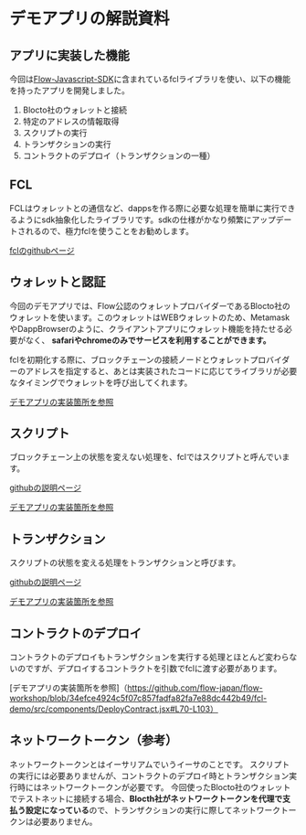 # デモアプリの解説資料

## アプリに実装した機能
今回は[Flow-Javascript-SDK](https://github.com/onflow/flow-js-sdk)に含まれているfclライブラリを使い、以下の機能を持ったアプリを開発しました。

1. Blocto社のウォレットと接続
1. 特定のアドレスの情報取得
1. スクリプトの実行
1. トランザクションの実行
1. コントラクトのデプロイ（トランザクションの一種）

## FCL
FCLはウォレットとの通信など、dappsを作る際に必要な処理を簡単に実行できるようにsdk抽象化したライブラリです。sdkの仕様がかなり頻繁にアップデートされるので、極力fclを使うことをお勧めします。

[fclのgithubページ](https://github.com/onflow/flow-js-sdk/tree/master/packages/fcl)

## ウォレットと認証
今回のデモアプリでは、Flow公認のウォレットプロバイダーであるBlocto社のウォレットを使います。このウォレットはWEBウォレットのため、MetamaskやDappBrowserのように、クライアントアプリにウォレット機能を持たせる必要がなく、 **safariやchromeのみでサービスを利用することができます。**

fclを初期化する際に、ブロックチェーンの接続ノードとウォレットプロバイダーのアドレスを指定すると、あとは実装されたコードに応じてライブラリが必要なタイミングでウォレットを呼び出してくれます。

[デモアプリの実装箇所を参照](https://github.com/flow-japan/flow-workshop/blob/34efce4924c5f07c857fadfa82fa7e88dc442b49/fcl-demo/src/components/Authenticate.jsx#L10-L30)


## スクリプト
ブロックチェーン上の状態を変えない処理を、fclではスクリプトと呼んでいます。

[githubの説明ページ](https://github.com/onflow/flow-js-sdk/tree/master/packages/fcl/src/scripts)

[デモアプリの実装箇所を参照](https://github.com/flow-japan/flow-workshop/blob/34efce4924c5f07c857fadfa82fa7e88dc442b49/fcl-demo/src/components/Script.jsx#L24-L34)


## トランザクション
スクリプトの状態を変える処理をトランザクションと呼びます。

[githubの説明ページ](https://github.com/onflow/flow-js-sdk/tree/master/packages/fcl/src/transactions)

[デモアプリの実装箇所を参照](https://github.com/flow-japan/flow-workshop/blob/34efce4924c5f07c857fadfa82fa7e88dc442b49/fcl-demo/src/components/DeployContract.jsx#L70-L103)


## コントラクトのデプロイ
コントラクトのデプロイもトランザクションを実行する処理とほとんど変わらないのですが、デプロイするコントラクトを引数でfclに渡す必要があります。

[デモアプリの実装箇所を参照]（https://github.com/flow-japan/flow-workshop/blob/34efce4924c5f07c857fadfa82fa7e88dc442b49/fcl-demo/src/components/DeployContract.jsx#L70-L103）


## ネットワークトークン（参考）
ネットワークトークンとはイーサリアムでいうイーサのことです。
スクリプトの実行には必要ありませんが、コントラクトのデプロイ時とトランザクション実行時にはネットワークトークンが必要です。
今回使ったBlocto社のウォレットでテストネットに接続する場合、**Blocth社がネットワークトークンを代理で支払う設定になっている**ので、トランザクションの実行に際してネットワークトークンは必要ありません。

